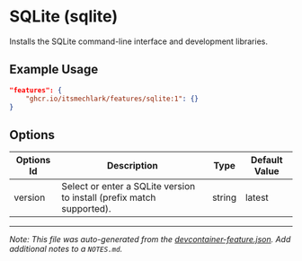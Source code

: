 
# SQLite (sqlite)

Installs the SQLite command-line interface and development libraries.

## Example Usage

```json
"features": {
    "ghcr.io/itsmechlark/features/sqlite:1": {}
}
```

## Options

| Options Id | Description | Type | Default Value |
|-----|-----|-----|-----|
| version | Select or enter a SQLite version to install (prefix match supported). | string | latest |



---

_Note: This file was auto-generated from the [devcontainer-feature.json](devcontainer-feature.json).  Add additional notes to a `NOTES.md`._
